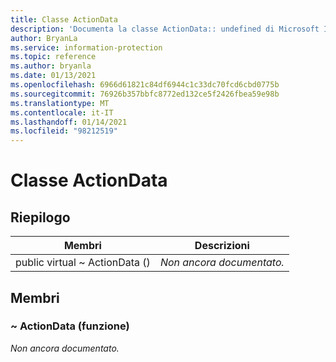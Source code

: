 ```yaml
---
title: Classe ActionData
description: 'Documenta la classe ActionData:: undefined di Microsoft Information Protection (MIP) SDK.'
author: BryanLa
ms.service: information-protection
ms.topic: reference
ms.author: bryanla
ms.date: 01/13/2021
ms.openlocfilehash: 6966d61821c84df6944c1c33dc70fcd6cbd0775b
ms.sourcegitcommit: 76926b357bbfc8772ed132ce5f2426fbea59e98b
ms.translationtype: MT
ms.contentlocale: it-IT
ms.lasthandoff: 01/14/2021
ms.locfileid: "98212519"
---
```

# <a name="class-actiondata"></a>Classe ActionData 
  
## <a name="summary"></a>Riepilogo
 Membri                        | Descrizioni                                
--------------------------------|---------------------------------------------
public virtual ~ ActionData ()  | _Non ancora documentato._
  
## <a name="members"></a>Membri
  
### <a name="actiondata-function"></a>~ ActionData (funzione)
_Non ancora documentato._

